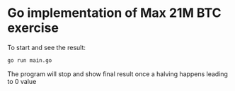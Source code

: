 # Go implementation of Max 21M BTC exercise

To start and see the result:

```bash
go run main.go
```

The program will stop and show final result once a halving happens leading to 0 value